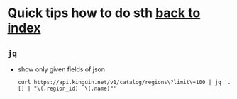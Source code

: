 # Quick tips how to do sth [back to index](/)

## `jq`

- show only given fields of json
  ```
  curl https://api.kinguin.net/v1/catalog/regions\?limit\=100 | jq '.[] | "\(.region_id)  \(.name)"'
  ```
  
  
